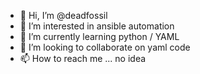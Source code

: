 - 👋 Hi, I’m @deadfossil
- 👀 I’m interested in ansible automation
- 🌱 I’m currently learning python / YAML
- 💞️ I’m looking to collaborate on yaml code
- 📫 How to reach me ... no idea

<!---
deadfossil/deadfossil is a ✨ special ✨ repository because its `README.md` (this file) appears on your GitHub profile.
You can click the Preview link to take a look at your changes.
--->
